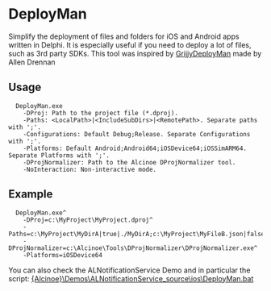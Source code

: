 DeployMan
=========
                                 
Simplify the deployment of files and folders for iOS and 
Android apps written in Delphi. It is especially useful 
if you need to deploy a lot of files, such as 3rd party SDKs. 
This tool was inspired by [GrijjyDeployMan](https://github.com/grijjy/GrijjyDeployMan) 
made by Allen Drennan
 
Usage
-----

```
  DeployMan.exe
    -DProj: Path to the project file (*.dproj).
    -Paths: <LocalPath>|<IncludeSubDirs>|<RemotePath>. Separate paths with ';'.
    -Configurations: Default Debug;Release. Separate Configurations with ';'.
    -Platforms: Default Android;Android64;iOSDevice64;iOSSimARM64. Separate Platforms with ';'.
    -DProjNormalizer: Path to the Alcinoe DProjNormalizer tool.
    -NoInteraction: Non-interactive mode.
```

Example
-------

```
  DeployMan.exe^
    -DProj=c:\MyProject\MyProject.dproj^
    -Paths=c:\MyProject\MyDirA|true|./MyDirA;c:\MyProject\MyFileB.json|false|./MyFileB.jsonB^
    -DProjNormalizer=c:\Alcinoe\Tools\DProjNormalizer\DProjNormalizer.exe^
    -Platforms=iOSDevice64
```
    
You can also check the ALNotificationService Demo and in particular the script:
[{Alcinoe}\Demos\ALNotificationService\_source\ios\DeployMan.bat](https://github.com/MagicFoundation/Alcinoe/tree/master/Demos/ALNotificationService/_source/ios/DeployMan.bat)